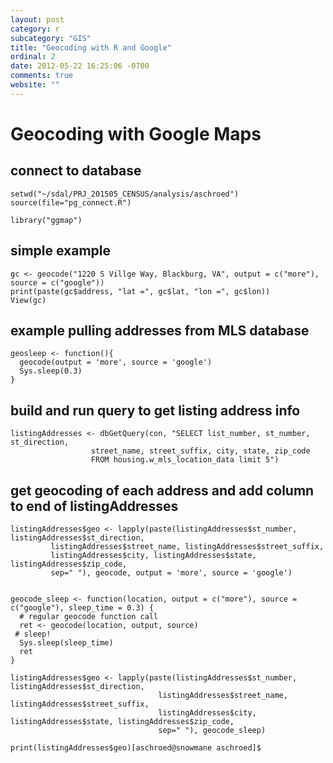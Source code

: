```yaml
---
layout: post
category: r
subcategory: "GIS"
title: "Geocoding with R and Google"
ordinal: 2
date: 2012-05-22 16:25:06 -0700
comments: true
website: ""
---
```

<!--break-->

# Geocoding with Google Maps

## connect to database
    setwd("~/sdal/PRJ_201505_CENSUS/analysis/aschroed")
    source(file="pg_connect.R")

    library("ggmap")


## simple example
    gc <- geocode("1220 S Villge Way, Blackburg, VA", output = c("more"), source = c("google"))
    print(paste(gc$address, "lat =", gc$lat, "lon =", gc$lon))
    View(gc)


## example pulling addresses from MLS database

    geosleep <- function(){
      geocode(output = 'more', source = 'google')
      Sys.sleep(0.3)
    }

## build and run query to get listing address info
    listingAddresses <- dbGetQuery(con, "SELECT list_number, st_number, st_direction,
                      street_name, street_suffix, city, state, zip_code
                      FROM housing.w_mls_location_data limit 5")

## get geocoding of each address and add column to end of listingAddresses
    listingAddresses$geo <- lapply(paste(listingAddresses$st_number, listingAddresses$st_direction,
             listingAddresses$street_name, listingAddresses$street_suffix,
             listingAddresses$city, listingAddresses$state, listingAddresses$zip_code,
             sep=" "), geocode, output = 'more', source = 'google')


    geocode_sleep <- function(location, output = c("more"), source = c("google"), sleep_time = 0.3) {
      # regular geocode function call
      ret <- geocode(location, output, source)
     # sleep!
      Sys.sleep(sleep_time)
      ret
    }

    listingAddresses$geo <- lapply(paste(listingAddresses$st_number, listingAddresses$st_direction,
                                     listingAddresses$street_name, listingAddresses$street_suffix,
                                     listingAddresses$city, listingAddresses$state, listingAddresses$zip_code,
                                     sep=" "), geocode_sleep)

    print(listingAddresses$geo)[aschroed@snowmane aschroed]$
